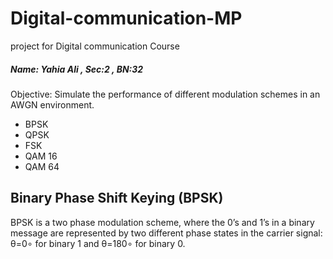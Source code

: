 # Digital-communication-MP

project for Digital communication Course

##### **Name: Yahia Ali , Sec:2 , BN:32**

Objective: Simulate the performance of different modulation schemes in an AWGN environment.

- BPSK
- QPSK
- FSK
- QAM 16
- QAM 64 


## **Binary Phase Shift Keying (BPSK)**

BPSK is a two phase modulation scheme, where the 0’s and 1’s in a binary message are represented by two different phase states in the carrier signal: θ=0∘ for binary 1 and θ=180∘ for binary 0.




